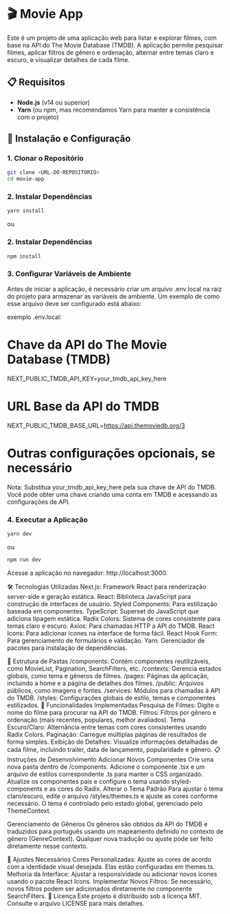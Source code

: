 # 🎬 **Movie App**

Este é um projeto de uma aplicação web para listar e explorar filmes, com base na API do The Movie Database (TMDB). A aplicação permite pesquisar filmes, aplicar filtros de gênero e ordenação, alternar entre temas claro e escuro, e visualizar detalhes de cada filme.

## **📋 Requisitos**

- **Node.js** (v14 ou superior)
- **Yarn** (ou npm, mas recomendamos Yarn para manter a consistência com o projeto)

## **🚀 Instalação e Configuração**

### **1. Clonar o Repositório**

```bash
git clone <URL-DO-REPOSITORIO>
cd movie-app
```

### **2. Instalar Dependências**

```bash
yarn install
```

ou

### **2. Instalar Dependências**

```bash
npm install

```

### **3. Configurar Variáveis de Ambiente**

Antes de iniciar a aplicação, é necessário criar um arquivo .env.local na raiz do projeto para armazenar as variáveis de ambiente. Um exemplo de como esse arquivo deve ser configurado está abaixo:

exemplo .env.local:

# Chave da API do The Movie Database (TMDB)
NEXT_PUBLIC_TMDB_API_KEY=your_tmdb_api_key_here

# URL Base da API do TMDB
NEXT_PUBLIC_TMDB_BASE_URL=https://api.themoviedb.org/3

# Outras configurações opcionais, se necessário

Nota: Substitua your_tmdb_api_key_here pela sua chave de API do TMDB. Você pode obter uma chave criando uma conta em TMDB e acessando as configurações de API.

### **4. Executar a Aplicação**

```bash
yarn dev

```

ou

```bash
npm run dev

```

Acesse a aplicação no navegador: http://localhost:3000.


🛠 Tecnologias Utilizadas
Next.js: Framework React para renderização server-side e geração estática.
React: Biblioteca JavaScript para construção de interfaces de usuário.
Styled Components: Para estilização baseada em componentes.
TypeScript: Superset do JavaScript que adiciona tipagem estática.
Radix Colors: Sistema de cores consistente para temas claro e escuro.
Axios: Para chamadas HTTP à API do TMDB.
React Icons: Para adicionar ícones na interface de forma fácil.
React Hook Form: Para gerenciamento de formulários e validação.
Yarn: Gerenciador de pacotes para instalação de dependências.

📂 Estrutura de Pastas
/components: Contém componentes reutilizáveis, como MovieList, Pagination, SearchFilters, etc.
/contexts: Gerencia estados globais, como tema e gêneros de filmes.
/pages: Páginas da aplicação, incluindo a home e a página de detalhes dos filmes.
/public: Arquivos públicos, como imagens e fontes.
/services: Módulos para chamadas à API do TMDB.
/styles: Configurações globais de estilo, temas e componentes estilizados.
🔧 Funcionalidades Implementadas
Pesquisa de Filmes: Digite o nome do filme para procurar na API do TMDB.
Filtros: Filtros por gênero e ordenação (mais recentes, populares, melhor avaliados).
Tema Escuro/Claro: Alternância entre temas com cores consistentes usando Radix Colors.
Paginação: Carregue múltiplas páginas de resultados de forma simples.
Exibição de Detalhes: Visualize informações detalhadas de cada filme, incluindo trailer, data de lançamento, popularidade e gênero.
📋 Instruções de Desenvolvimento
Adicionar Novos Componentes
Crie uma nova pasta dentro de /components.
Adicione o componente .tsx e um arquivo de estilos correspondente .ts para manter o CSS organizado.
Atualize os componentes pais e configure o tema usando styled-components e as cores do Radix.
Alterar o Tema Padrão
Para ajustar o tema claro/escuro, edite o arquivo /styles/themes.ts e ajuste as cores conforme necessário. O tema é controlado pelo estado global, gerenciado pelo ThemeContext.

Gerenciamento de Gêneros
Os gêneros são obtidos da API do TMDB e traduzidos para português usando um mapeamento definido no contexto de gênero (GenreContext). Qualquer nova tradução ou ajuste pode ser feito diretamente nesse contexto.

🔧 Ajustes Necessários
Cores Personalizadas: Ajuste as cores de acordo com a identidade visual desejada. Elas estão configuradas em themes.ts.
Melhoria da Interface: Ajustar a responsividade ou adicionar novos ícones usando o pacote React Icons.
Implementar Novos Filtros: Se necessário, novos filtros podem ser adicionados diretamente no componente SearchFilters.
📝 Licença
Este projeto é distribuído sob a licença MIT. Consulte o arquivo LICENSE para mais detalhes.